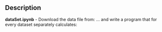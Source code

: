 ## Description
**dataSet.ipynb** - Download the data file from: ... and write a program that for every dataset separately calculates: </br>
